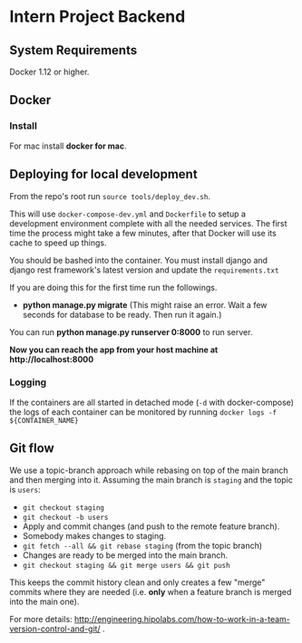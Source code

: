 # Intern Project Backend

## System Requirements

Docker 1.12 or higher.

## Docker

### Install

For mac install **docker for mac**.

## Deploying for local development

From the repo's root run `source tools/deploy_dev.sh`.

This will use `docker-compose-dev.yml` and `Dockerfile` to setup a development environment complete with all the needed services.
The first time the process might take a few minutes, after that Docker will use its cache to speed up things.

You should be bashed into the container. You must install django and django rest framework's latest version and update the `requirements.txt` 

If you are doing this for the first time run the followings.
 - **python manage.py migrate** (This might raise an error. Wait a few seconds for database to be ready. Then run it again.)

You can run **python manage.py runserver 0:8000** to run server.
    
**Now you can reach the app from your host machine at http://localhost:8000**

### Logging

If the containers are all started in detached mode (`-d` with docker-compose) the logs of each container can be monitored by running
`docker logs -f ${CONTAINER_NAME}`

## Git flow

We use a topic-branch approach while rebasing on top of the main branch and then merging into it. 
Assuming the main branch is `staging` and the topic is `users`:

- `git checkout staging`
- `git checkout -b users`
- Apply and commit changes (and push to the remote feature branch).
- Somebody makes changes to staging.
- `git fetch --all && git rebase staging` (from the topic branch)
- Changes are ready to be merged into the main branch.
- `git checkout staging && git merge users && git push`

This keeps the commit history clean and only creates a few "merge" commits where they are needed (i.e. **only** when a feature branch is merged into the main one).

For more details: http://engineering.hipolabs.com/how-to-work-in-a-team-version-control-and-git/ .
